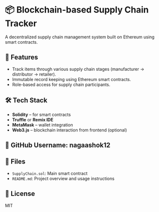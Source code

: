 # 📦 Blockchain-based Supply Chain Tracker

A decentralized supply chain management system built on Ethereum using smart contracts.

## 🚀 Features
- Track items through various supply chain stages (manufacturer → distributor → retailer).
- Immutable record keeping using Ethereum smart contracts.
- Role-based access for supply chain participants.

## 🛠️ Tech Stack
- **Solidity** – for smart contracts
- **Truffle** or **Remix IDE**
- **MetaMask** – wallet integration
- **Web3.js** – blockchain interaction from frontend (optional)

## 🔗 GitHub Username: nagaashok12

## 📂 Files
- `SupplyChain.sol`: Main smart contract
- `README.md`: Project overview and usage instructions

## 📝 License
MIT
